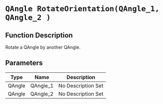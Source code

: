 # `QAngle RotateOrientation(QAngle_1, QAngle_2 )`
## Function Description
Rotate a QAngle by another QAngle.
## Parameters
Type|Name|Description
--|--|--
QAngle|QAngle_1|No Description Set
QAngle|QAngle_2|No Description Set
